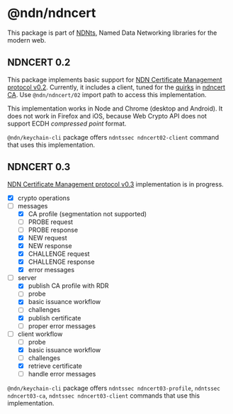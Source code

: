 # @ndn/ndncert

This package is part of [NDNts](https://yoursunny.com/p/NDNts/), Named Data Networking libraries for the modern web.

## NDNCERT 0.2

This package implements basic support for [NDN Certificate Management protocol v0.2](https://github.com/named-data/ndncert/wiki/NDNCERT-Protocol-0.2).
Currently, it includes a client, tuned for the [quirks](https://www.lists.cs.ucla.edu/pipermail/nfd-dev/2019-November/003918.html) in [ndncert CA](https://github.com/named-data/ndncert/tree/aae119aeb9b5387f2fd8f80c56ee8cbfe8c15988).
Use `@ndn/ndncert/02` import path to access this implementation.

This implementation works in Node and Chrome (desktop and Android).
It does not work in Firefox and iOS, because Web Crypto API does not support ECDH *compressed point* format.

`@ndn/keychain-cli` package offers `ndntssec ndncert02-client` command that uses this implementation.

## NDNCERT 0.3

[NDN Certificate Management protocol v0.3](https://github.com/named-data/ndncert/wiki/NDNCERT-Protocol-0.3) implementation is in progress.

* [X] crypto operations
* [ ] messages
  * [X] CA profile (segmentation not supported)
  * [ ] PROBE request
  * [ ] PROBE response
  * [X] NEW request
  * [X] NEW response
  * [X] CHALLENGE request
  * [X] CHALLENGE response
  * [X] error messages
* [ ] server
  * [X] publish CA profile with RDR
  * [ ] probe
  * [X] basic issuance workflow
  * [ ] challenges
  * [X] publish certificate
  * [ ] proper error messages
* [ ] client workflow
  * [ ] probe
  * [X] basic issuance workflow
  * [ ] challenges
  * [X] retrieve certificate
  * [ ] handle error messages

`@ndn/keychain-cli` package offers `ndntssec ndncert03-profile`,  `ndntssec ndncert03-ca`,  `ndntssec ndncert03-client` commands that use this implementation.
